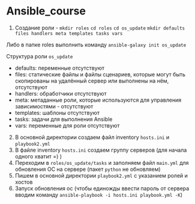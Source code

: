 # Ansible_course
1. Cоздание роли -
`mkdir roles`
`cd roles`
`cd os_update`
`mkdir defaults files handlers meta templates tasks vars`
 
Либо в папке roles выполнить команду `ansible-galaxy init os_update`

Структура роли `os_update`
- defaults: переменные отсутствуют
- files: статические файлы и файлы сценариев, которые могут быть скопированы на удалённый сервер или выполнены на нём, отсутствуют
- handlers: обработчики отсутствуют
- meta: метаданные роли, которые используются для управления зависимостями - отсутствуют
- templates: шаблоны отсутствуют
- tasks: задачи для выполнения Ansible
- vars: переменные для роли отсутствуют

2. В основной директории создаем файл inventory `hosts.ini` и `playbook2.yml` 
3. В файле inventory `hosts.ini` создаем группу серверов (для начала одного хватит =) )
4. Переходим в `roles/os_update/tasks` и заполняем файл `main.yml` для обновления ОС на сервере (пакет `python` не обновляем)
5. Пишем в основной директории `playbook2.yml` с указанием ролей и хостов
6. Запуск обновления ос (чтобы единожды ввести пароль от сервера вводим команду
`ansible-playbook -i hosts.ini playbook.yml -K`)
